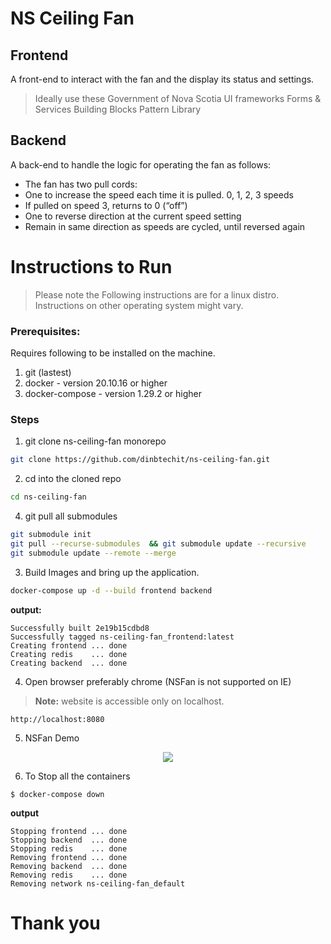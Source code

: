 # NS Ceiling Fan

## Frontend
A front-end to interact with the fan and the display its status and settings.
> Ideally use these Government of Nova Scotia UI frameworks
Forms & Services Building Blocks
Pattern Library

## Backend
A back-end to handle the logic for operating the fan as follows:
- The fan has two pull cords:
- One to increase the speed each time it is pulled.
0, 1, 2, 3 speeds
- If pulled on speed 3, returns to 0 (“off”)
- One to reverse direction at the current speed setting
- Remain in same direction as speeds are cycled, until reversed again


# Instructions to Run
> Please note the Following instructions are for a linux distro.
> Instructions on other operating system might vary.

### Prerequisites:

Requires following to be installed on the machine.
1. git (lastest)
2. docker - version 20.10.16 or higher
3. docker-compose - version 1.29.2 or higher

### Steps

1. git clone ns-ceiling-fan monorepo
```bash
git clone https://github.com/dinbtechit/ns-ceiling-fan.git
```
2. cd into the cloned repo
```bash
cd ns-ceiling-fan
```
4. git pull all submodules
```bash
git submodule init
git pull --recurse-submodules  && git submodule update --recursive
git submodule update --remote --merge
```
3. Build Images and bring up the application.
```bash
docker-compose up -d --build frontend backend
```
**output:**
```
Successfully built 2e19b15cdbd8
Successfully tagged ns-ceiling-fan_frontend:latest
Creating frontend ... done
Creating redis    ... done
Creating backend  ... done
```

4. Open browser preferably chrome (NSFan is not supported on IE)

> **Note:** website is accessible only on localhost.
```
http://localhost:8080
```

5. NSFan Demo

<p align="center">
 <img src="https://user-images.githubusercontent.com/17984781/171552948-8104601a-1563-4952-9ce8-852e07f2d402.gif"/>
</p>


6. To Stop all the containers
```
$ docker-compose down
```
**output**
```                          
Stopping frontend ... done
Stopping backend  ... done
Stopping redis    ... done
Removing frontend ... done
Removing backend  ... done
Removing redis    ... done
Removing network ns-ceiling-fan_default
```

# Thank you

